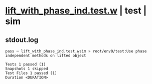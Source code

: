 # [lift_with_phase_ind.test.w](../../../../../tests/valid/lift_with_phase_ind.test.w) | test | sim

## stdout.log
```log
pass ─ lift_with_phase_ind.test.wsim » root/env0/test:Use phase independent methods on lifted object

Tests 1 passed (1)
Snapshots 1 skipped
Test Files 1 passed (1)
Duration <DURATION>
```

